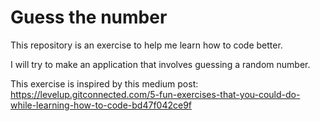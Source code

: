 # Guess the number

This repository is an exercise to help me learn how to code better. 

I will try to make an application that involves guessing a random number. 

This exercise is inspired by this medium post: https://levelup.gitconnected.com/5-fun-exercises-that-you-could-do-while-learning-how-to-code-bd47f042ce9f
